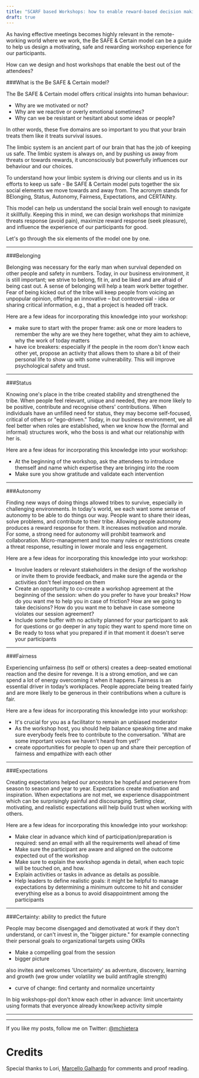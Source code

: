 ```yaml
---
title: "SCARF based Workshops: how to enable reward-based decision making"
draft: true
---
```


As having effective meetings becomes highly relevant in the remote-working world where we work, the Be SAFE & Certain model can be a guide to help us design a motivating, safe and rewarding workshop experience for our participants.

How can we design and host workshops that enable the best out of the attendees?  

###What is the Be SAFE & Certain model?

The Be SAFE & Certain model offers critical insights into human behaviour:

- Why are we motivated or not?
- Why are we reactive or overly emotional sometimes?
- Why can we be resistant or hesitant about some ideas or people?

In other words, these five domains are so important to you that your brain treats them like it treats survival issues.

The limbic system is an ancient part of our brain that has the job of keeping us safe. The limbic system is always on, and by pushing us away from threats or towards rewards, it unconsciously
but powerfully influences our behaviour and our choices.

To understand how your limbic system is driving our clients and us in its efforts to keep us safe - Be SAFE & Certain model
puts together the six social elements we move towards and away from. The acronym stands for BElonging, Status, Autonomy, Fairness, Expectations, and CERTAINty. 

This model can help us understand the social brain well enough to navigate it skillfully.
Keeping this in mind, we can design workshops that minimize threats response (avoid pain), maximize reward response (seek pleasure), and influence the experience of our participants for good.

Let's go through the six elements of the model one by one.

---

###Belonging

Belonging was necessary for the early man when survival depended on other people and safety in numbers.
Today, in our business environment, it is still important; we strive to belong, fit in, and be liked and are afraid of being cast out. A sense of belonging will help a team work better together.
Fear of being kicked out of the tribe will keep people from voicing an unpopular opinion, offering an innovative – but controversial - idea or sharing critical information, e.g., that a project is headed off track.

Here are a few ideas for incorporating this knowledge into your workshop:

- make sure to start with the proper frame: ask one or more leaders to remember the why are we they here together, what they aim to achieve, why the work of today matters
- have ice breakers: especially if the people in the room don't know each other yet, propose an activity that allows them to share a bit of their personal life to show up with some vulnerability. This will improve psychological safety and trust.
---

###Status

Knowing one's place in the tribe created stability and strengthened the tribe.
When people feel relevant, unique and needed, they are more likely to be
positive, contribute and recognise others' contributions.
When individuals have an unfilled need for status, they may become self-focused, critical of others or "ego-driven."
Today, in our business environment, we all feel better when roles are established, when we know how the (formal and informal) structures work, who the boss is and what our relationship with her is.

Here are a few ideas for incorporating this knowledge into your workshop:

- At the beginning of the workshop, ask the attendees to introduce themself and name which expertise they are bringing into the room
- Make sure you show gratitude and validate each intervention

---

###Autonomy

Finding new ways of doing things allowed tribes to survive, especially in
challenging environments.
In today's world, we each want some sense of autonomy to be able to do things our way.
People want to share their ideas, solve problems, and contribute to their tribe.
Allowing people autonomy produces a reward response for them. It increases motivation and morale.
For some, a strong need for autonomy will prohibit teamwork and collaboration.
Micro-management and too many rules or restrictions create a threat response, resulting in lower morale and less engagement.

Here are a few ideas for incorporating this knowledge into your workshop:

- Involve leaders or relevant stakeholders in the design of the workshop or invite them to provide feedback, and make sure the agenda or the activities don't feel imposed on them
- Create an opportunity to co-create a workshop agreement at the beginning of the session: when do you prefer to have your breaks? How do you want me to help you in case of friction? How are we going to take decisions? How do you want me to behave in case someone violates our session agreement? 
- Include some buffer with no activity planned for your participant to ask for questions or go deeper in any topic they want to spend more time on
- Be ready to toss what you prepared if in that moment it doesn't serve your participants

---

###Fairness

Experiencing unfairness (to self or others) creates a deep-seated emotional reaction and the desire for revenge.
It is a strong emotion, and we can spend a lot of energy overcoming it when it happens.
Fairness is an essential driver in today’s workplaces. People appreciate being treated fairly and are more likely to be generous in their contributions when a culture is fair.

Here are a few ideas for incorporating this knowledge into your workshop:

- It's crucial for you as a facilitator to remain an unbiased moderator
- As the workshop host, you should help balance speaking time and make sure everybody feels free to contribute to the conversation. 'What are some important voices we haven't heard from yet?' 
- create opportunities for people to open up and share their perception of fairness and empathize with each other

---


###Expectations

Creating expectations helped our ancestors be hopeful and persevere from season to season and year to year. Expectations create motivation and inspiration. When expectations are not met, we experience disappointment which can be surprisingly painful and discouraging.
Setting clear, motivating, and realistic expectations will help build trust when working with others.

Here are a few ideas for incorporating this knowledge into your workshop:

- Make clear in advance which kind of participation/preparation is required: send an email with all the requirements well ahead of time
- Make sure the participant are aware and aligned on the outcome expected out of the workshop
- Make sure to explain the workshop agenda in detail, when each topic will be touched on, and how. 
- Explain activities or tasks in advance as details as possible. 
- Help leaders to define realistic goals: it might be helpful to manage expectations by determining a minimum outcome to hit and consider everything else as a bonus to avoid disappointment among the participants

---

###Certainty: ability to predict the future

People may become disengaged and demotivated at work if they don't understand, or can't invest in, the "bigger picture."
for example connecting their personal goals to organizational targets using OKRs
- Make a compelling goal from the session 
- bigger picture

also invites and welcomes 'Uncertainty' as adventure, discovery, learning and growth (we grow under volatility we build antifragile strength)
+ curve of change: find certanty and normalize uncertainty

In big wokshops-ppl don't know each other in advance: limit uncertainty using formats that everyonce already know/keep activity simple



---



---



If you like my posts, follow me on Twitter: [@mchietera](https://twitter.com/mchietera)

# Credits

Special thanks to Lori, [Marcello Galhardo](https://twitter.com/marcellogalhardo) for comments and proof reading.